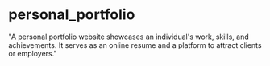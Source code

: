 # personal_portfolio
"A personal portfolio website showcases an individual's work, skills, and achievements. It serves as an online resume and a platform to attract clients or employers."
